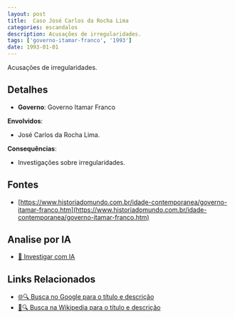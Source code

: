 ```yaml
---
layout: post
title:  Caso José Carlos da Rocha Lima
categories: escandalos
description: Acusações de irregularidades.
tags: ['governo-itamar-franco', '1993']
date: 1993-01-01
---
```


Acusações de irregularidades.

## Detalhes
- **Governo**: Governo Itamar Franco

**Envolvidos**:
- José Carlos da Rocha Lima.


**Consequências**:
- Investigações sobre irregularidades.


## Fontes
- [https://www.historiadomundo.com.br/idade-contemporanea/governo-itamar-franco.htm](https://www.historiadomundo.com.br/idade-contemporanea/governo-itamar-franco.htm)


## Analise por IA
- [🤖 Investigar com IA](https://www.perplexity.ai/search?q=Caso%20Jos%C3%A9%20Carlos%20da%20Rocha%20Lima%20Acusa%C3%A7%C3%B5es%20de%20irregularidades.%20Governo%20Itamar%20Franco)

## Links Relacionados
- [🌐🔍 Busca no Google para o título e descrição](https://www.google.com/search?q=Caso%20Jos%C3%A9%20Carlos%20da%20Rocha%20Lima%20Acusa%C3%A7%C3%B5es%20de%20irregularidades.%20Governo%20Itamar%20Franco)
- [📖🔍 Busca na Wikipedia para o título e descrição](https://pt.wikipedia.org/w/index.php?search=Caso%20Jos%C3%A9%20Carlos%20da%20Rocha%20Lima%20Acusa%C3%A7%C3%B5es%20de%20irregularidades.%20Governo%20Itamar%20Franco)

